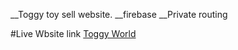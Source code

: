 __Toggy toy sell website.
__firebase
__Private routing

#Live Wbsite link
[Toggy World](https://toy-cars-9e729.web.app/categories/2)